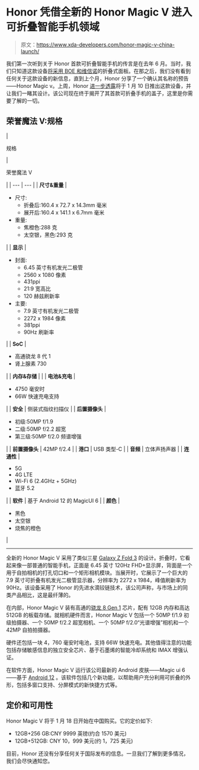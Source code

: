 # Honor 凭借全新的 Honor Magic V 进入可折叠智能手机领域

> 原文：<https://www.xda-developers.com/honor-magic-v-china-launch/>

我们第一次听到关于 Honor 首款可折叠智能手机的传言是在去年 6 月。当时，我们只知道这款设备[将采用 BOE 和维信诺](https://www.xda-developers.com/honor-foldable-phone-report-dscc/)的折叠式面板。在那之后，我们没有看到任何关于这款设备的新信息，直到上个月，Honor 分享了一个确认其名称的预告——Honor Magic v。上周，Honor [进一步透露](https://www.xda-developers.com/honor-magic-v-foldable-launch-date/)将于 1 月 10 日推出这款设备，并让我们一睹其设计。该公司现在终于揭开了其首款可折叠手机的盖子，这里是你需要了解的一切。

## 荣誉魔法 V:规格

| 

规格

 | 

荣誉魔法 V

 |
| --- | --- |
| **尺寸&重量** | 

*   尺寸:
    *   折叠后:160.4 x 72.7 x 14.3mm 毫米
    *   展开后:160.4 x 141.1 x 6.7mm 毫米
*   重量:
    *   焦橙色:288 克
    *   太空银，黑色:293 克

 |
| **显示** | 

*   封面:
    *   6.45 英寸有机发光二极管
    *   2560 x 1080 像素
    *   431ppi
    *   21:9 宽高比
    *   120 赫兹刷新率
*   主要:
    *   7.9 英寸有机发光二极管
    *   2272 x 1984 像素
    *   381ppi
    *   90Hz 刷新率

 |
| **SoC** | 

*   高通骁龙 8 代 1
*   肾上腺素 730

 |
| **内存&存储** |  |
| **电池&充电** | 

*   4750 毫安时
*   66W 快速充电支持

 |
| **安全** | 侧装式指纹扫描仪 |
| **后置摄像头** | 

*   初级:50MP f/1.9
*   二级:50MP f/2.2 超宽
*   第三级:50MP f/2.0 频谱增强

 |
| **前置摄像头** | 42MP f/2.4 |
| **港口** | USB 类型-C |
| **音频** | 立体声扬声器 |
| **连通性** | 

*   5G
*   4G LTE
*   Wi-Fi 6 (2.4GHz + 5GHz)
*   蓝牙 5.2

 |
| **软件** | 基于 Android 12 的 MagicUI 6 |
| **颜色** | 

*   黑色
*   太空银
*   烧焦的橙色

 |

* * *

全新的 Honor Magic V 采用了类似三星 [Galaxy Z Fold 3](https://www.xda-developers.com/samsung-galaxy-z-fold-3/) 的设计。折叠时，它看起来像一部普通的智能手机，正面是 6.45 英寸 120Hz FHD+显示屏，背面是一个用于自拍相机的打孔切口和一个矩形相机模块。当展开时，它展示了一个巨大的 7.9 英寸可折叠有机发光二极管显示器，分辨率为 2272 x 1984，峰值刷新率为 90Hz。该设备采用了 Honor 的先进水滴铰链技术，该公司声称，与市场上的同类产品相比，这是最纤薄的。

在内部，Honor Magic V 装有高通的[骁龙 8 Gen 1](https://www.xda-developers.com/qualcomm-snapdragon-8-gen-1/) 芯片，配有 12GB 内存和高达 512GB 的板载存储。就相机硬件而言，Honor Magic V 包括一个 50MP f/1.9 初级拍摄器、一个 50MP f/2.2 超宽相机、一个 50MP f/2.0“光谱增强”相机和一个 42MP 自拍拍摄器。

硬件还包括一块 4，760 毫安时电池，支持 66W 快速充电。其他值得注意的功能包括存储敏感信息的独立安全芯片、基于石墨烯的智能冷却系统和 IMAX 增强认证。

在软件方面，Honor Magic V 运行该公司最新的 Android 皮肤——Magic ui 6——基于 [Android 12](https://www.xda-developers.com/android-12/) 。该软件包括几个新功能，以帮助用户充分利用可折叠的外形，包括多窗口支持、分屏模式的新快捷方式等。

## 定价和可用性

Honor Magic V 将于 1 月 18 日开始在中国购买。它的定价如下:

*   12GB+256 GB:CNY 9999 英镑(约合 1570 美元)
*   12GB+512GB: CNY 10，999 美元(约 1，725 美元)

目前，Honor 还没有分享任何关于国际发布的信息。一旦我们了解到更多情况，我们会尽快通知您。